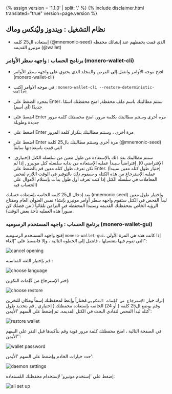 {% assign version = '1.1.0' | split: '.' %}
{% include disclaimer.html translated="true" version=page.version %}
## نظام التشغيل : ويندوز وليُنكس وماك

- إستعاده ال25 كلمه (@mnemonic-seed) الذي قمت بحفظهم عند إنشائك محفظه مونيرو القديمه (@wallet)

### برنامج الحساب : واجهه سطر الأوامر (monero-wallet-cli)

- افتح موجه الأوامر وانتقل إلى القرص والمجلد الذي يحتوي على واجهه سطر الأوامر (monero-wallet-cli)

- في موجه الاوامر إكتب :  `monero-wallet-cli --restore-deterministic-wallet`

- بمجرد الضغط على Enter، ستتم مطالبتك باسم ملف محفظة, امنح محفظتك اسمًا جديدًا (أي أسم)

- اضغط على Enter مرة أخرى وستتم مطالبتك بكلمة مرور. امنح محفظتك كلمة مرور جديدة وطويلة

- اضغط على Enter مرة أخرى ، وستتم مطالبتك بتكرار كلمة المرور

- اضغط على Enter مرة أخرى وستتم مطالبتك بال25 كلمة (@mnemonic-seed) التي قمت باستعادتها سابقاً

-  ستتم مطالبتك بعد ذلك بالإستعاده من طول معين من سلسله الكتل (إختياري, الإفتراضي 0), إفتراضياً سيبدأ عمليه الإستعاده من بدايه سلسله كتل مونيرو , إذا لم تكن تعرف طول كتله معين قم بالضغط علي Enter. (إختيار طول كتله معين سيبدأ عمليه الإسترجاع من هذه الكتله و سيقوم ذلك بالتوفير في الوقت اللازم لفحص المعاملات في سلسله الكتل إذا كنت تعرف أول طول بدأت بإستلام الأموال علي الحساب فيه)

بعد إدخال ال25 كلمه الخاصه بإستعاده حسابك (mnemonic seed) وإختيار طول معين لبدأ الفحص في الكتل ستقوم واجهه سطر أوامر مونيرو بإنشاء نفس العنوان العام ومفتاح الرؤيه الخاص بمحفظتك القديمه وستبدأ المحفظه في التزامن تلقائياً ( من فضلك كن صبوراً هذه العمليه تأخذ بعض الوقت).

### برنامج الحساب : واجهه المستخدم الرسوميه (monero-wallet-gui)

إفتح واجهه المستخدم الرسوميه `monero-wallet-gui`. إذا كانت هذه هي المرة الأولى التي تقوم فيها بتشغيلها ، فانتقل إلى الخطوة التالية ، وإلا فاضغط على "إلغاء":

![cancel opening](png/restore_account/cancel-opening.png)

قم بإختيار اللغه المناسبه :

![choose language](png/restore_account/choose-language.png)

إختر الإسترجاع من كَلِمات التكوين:

![choose restore](png/restore_account/choose-restore.png)

إترك خيار `الإسترجاع من كَلِمات التكوين` مُختاراً وإعط لمحفظتك إسماً ومكان للتخزين وقم بوضع ال25 كلمه ( أو 24) الخاصه بإستعاده محفظتك.( إختياري , قم بتحديد طول كتله لبدأ الفحص لتفادي البحث في الكتل القديمه. ثم إضغط علي السهم 'الأيمن':

![restore wallet](png/restore_account/restore-wallet.png)

في الصفحة التالية ، امنح محفظتك كلمة مرور قوية وقم بتأكيدها قبل النقر على السهم 'الأيمن':

![wallet password](png/restore_account/wallet-password.png)

حدد خيارات الخادم وإضغط علي السهم 'الأيمن':

![daemon settings](png/restore_account/daemon-settings.png)

إضغط علي 'إستخدم مونيرو' لإستخدام محفظتك المُستعاده:

![all set up](png/restore_account/all-set-up.png)
